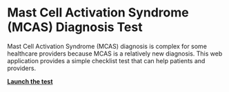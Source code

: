 # Mast Cell Activation Syndrome (MCAS) Diagnosis Test

Mast Cell Activation Syndrome (MCAS) diagnosis is complex for some healthcare
providers because MCAS is a relatively new diagnosis. This web application
provides a simple checklist test that can help patients and providers.

<b>[Launch the test](https://joelparkerhenderson.github.io/mast-cell-activation-syndrome-diagnosis-test/)</b>
